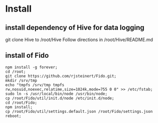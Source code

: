 


# Install


## install dependency of Hive for data logging 

git clone Hive to /root/Hive
Follow directions in /root/Hive/README.md


## install of Fido 

```
npm install -g forever;
cd /root;
git clone https://github.com/rjsteinert/Fido.git; 
mkdir /srv/tmp
echo "tmpfs /srv/tmp tmpfs rw,nosuid,noexec,relatime,size=1024k,mode=755 0 0" >> /etc/fstab;
sudo ln -s /usr/local/bin/node /usr/bin/node;
cp /root/Fido/util/init.d/node /etc/init.d/node;
cd /root/Fido;
npm install;
cp /root/Fido/util/settings.default.json /root/Fido/settings.json
reboot;
```




